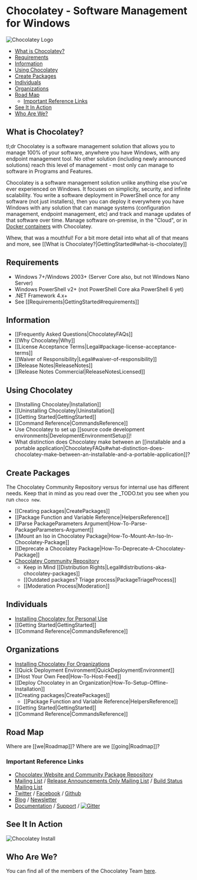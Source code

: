 # Chocolatey - Software Management for Windows

![Chocolatey Logo](https://cdn.rawgit.com/chocolatey/choco/14a627932c78c8baaba6bef5f749ebfa1957d28d/docs/logo/chocolateyicon.gif "Chocolatey")

<!--remove <div id="RightNav"> remove-->
<!-- TOC -->

- [What is Chocolatey?](#what-is-chocolatey)
- [Requirements](#requirements)
- [Information](#information)
- [Using Chocolatey](#using-chocolatey)
- [Create Packages](#create-packages)
- [Individuals](#individuals)
- [Organizations](#organizations)
- [Road Map](#road-map)
  - [Important Reference Links](#important-reference-links)
- [See It In Action](#see-it-in-action)
- [Who Are We?](#who-are-we)

<!-- /TOC -->
<!--remove </div> remove-->

## What is Chocolatey?
tl;dr Chocolatey is a software management solution that allows you to manage 100% of your software, anywhere you have Windows, with any endpoint management tool. No other solution (including newly announced solutions) reach this level of management - most only can manage to software in Programs and Features.

Chocolatey is a software management solution unlike anything else you've ever experienced on Windows. It focuses on simplicity, security, and infinite scalability. You write a software deployment in PowerShell once for any software (not just installers), then you can deploy it everywhere you have Windows with any solution that can manage systems (configuration management, endpoint management, etc) and track and manage updates of that software over time. Manage software on-premise, in the "Cloud", or in [Docker containers](https://github.com/Microsoft/vsts-agent-docker/blob/f870fbf259a803c6a6d902e1c01f631936069d66/windows/servercore/10.0.14393/standard/VS2017/Dockerfile) with Chocolatey.

Whew, that was a mouthful! For a bit more detail into what all of that means and more, see [[What is Chocolatey?|GettingStarted#what-is-chocolatey]]

## Requirements
* Windows 7+/Windows 2003+ (Server Core also, but not Windows Nano Server)
* Windows PowerShell v2+ (not PowerShell Core aka PowerShell 6 yet)
* .NET Framework 4.x+
* See [[Requirements|GettingStarted#requirements]]

## Information

* [[Frequently Asked Questions|ChocolateyFAQs]]
* [[Why Chocolatey|Why]]
* [[License Acceptance Terms|Legal#package-license-acceptance-terms]]
* [[Waiver of Responsibility|Legal#waiver-of-responsibility]]
* [[Release Notes|ReleaseNotes]]
* [[Release Notes Commercial|ReleaseNotesLicensed]]

## Using Chocolatey

* [[Installing Chocolatey|Installation]]
* [[Uninstalling Chocolatey|Uninstallation]]
* [[Getting Started|GettingStarted]]
* [[Command Reference|CommandsReference]]
* Use Chocolatey to set up [[source code development environments|DevelopmentEnvironmentSetup]]!
* What distinction does Chocolatey make between an [[installable and a portable application|ChocolateyFAQs#what-distinction-does-chocolatey-make-between-an-installable-and-a-portable-application]]?


## Create Packages
The Chocolatey Community Repository versus for internal use has different needs. Keep that in mind as you read over the _TODO.txt you see when you run `choco new`.

* [[Creating packages|CreatePackages]]
* [[Package Function and Variable Reference|HelpersReference]]
* [[Parse PackageParameters Argument|How-To-Parse-PackageParameters-Argument]]
* [[Mount an Iso in Chocolatey Package|How-To-Mount-An-Iso-In-Chocolatey-Package]]
* [[Deprecate a Chocolatey Package|How-To-Deprecate-A-Chocolatey-Package]]
* [Chocolatey Community Repository](https://chocolatey.org/packages)
  * Keep in Mind [[Distribution Rights|Legal#distributions-aka-chocolatey-packages]]
  * [[Outdated packages? Triage process|PackageTriageProcess]]
  * [[Moderation Process|Moderation]]

## Individuals
* [Installing Chocolatey for Personal Use](https://chocolatey.org/install)
* [[Getting Started|GettingStarted]]
* [[Command Reference|CommandsReference]]

## Organizations
* [Installing Chocolatey For Organizations](https://chocolatey.org/install#organization)
* [[Quick Deployment Environment|QuickDeploymentEnvironment]]
* [[Host Your Own Feed|How-To-Host-Feed]]
* [[Deploy Chocolatey in an Organization|How-To-Setup-Offline-Installation]]
* [[Creating packages|CreatePackages]]
  * [[Package Function and Variable Reference|HelpersReference]]
* [[Getting Started|GettingStarted]]
* [[Command Reference|CommandsReference]]

## Road Map
Where are [[we|Roadmap]]? Where are we [[going|Roadmap]]?

### Important Reference Links

 * [Chocolatey Website and Community Package Repository](https://chocolatey.org)
 * [Mailing List](http://groups.google.com/group/chocolatey) / [Release Announcements Only Mailing List](https://groups.google.com/group/chocolatey-announce) / [Build Status Mailing List](http://groups.google.com/group/chocolatey-build-status)
 * [Twitter](https://twitter.com/chocolateynuget) / [Facebook](https://www.facebook.com/ChocolateySoftware) / [Github](https://github.com/chocolatey)
 * [Blog](https://chocolatey.org/blog) / [Newsletter](https://chocolatey.us8.list-manage1.com/subscribe?u=86a6d80146a0da7f2223712e4&id=73b018498d)
 * [Documentation](https://chocolatey.org/docs) / [Support](https://chocolatey.org/support) / [![Gitter](https://badges.gitter.im/Join%20Chat.svg)](https://gitter.im/chocolatey/choco?utm_source=badge&utm_medium=badge&utm_campaign=pr-badge&utm_content=badge)

## See It In Action
![Chocolatey Install](https://raw.githubusercontent.com/wiki/chocolatey/choco/images/gifs/choco_install.gif)

## Who Are We?
You can find all of the members of the Chocolatey Team [here](https://github.com/orgs/chocolatey/people).
